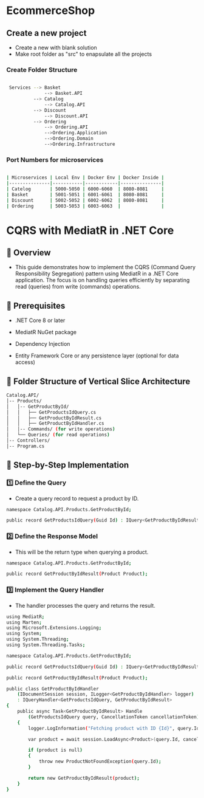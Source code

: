 # EcommerceShop

## Create a new project

- Create a new with blank solution
- Make root folder as "src" to enapsulate all the projects

### Create Folder Structure

```bash

 Services --> Basket
              --> Basket.API
          --> Catalog
              --> Catalog.API
          --> Discount
              --> Discount.API
          --> Ordering
              --> Ordering.API
              -->Ordering.Application
              -->Ordering.Domain
              -->Ordering.Infrastructure
```

### Port Numbers for microservices

```bash

| Microservices | Local Env | Docker Env | Docker Inside |
|---------------|-----------|------------|---------------|
| Catelog       | 5000-5050 | 6000-6060  | 8080-8081     |
| Basket        | 5001-5051 | 6001-6061  | 8080-8081     |
| Discount      | 5002-5052 | 6002-6062  | 8080-8081     |
| Ordering      | 5003-5053 | 6003-6063  |               |

```

# CQRS with MediatR in .NET Core

## 📌 Overview

- This guide demonstrates how to implement the CQRS (Command Query Responsibility Segregation) pattern using MediatR in a .NET Core application. The focus is on handling queries efficiently by separating read (queries) from write (commands) operations.

## 🔧 Prerequisites

- .NET Core 8 or later

- MediatR NuGet package

- Dependency Injection

- Entity Framework Core or any persistence layer (optional for data access)

## 📂 Folder Structure of Vertical Slice Architecture

```bash
Catalog.API/
│-- Products/
│   │-- GetProductById/
│   │   ├── GetProductsIdQuery.cs
│   │   ├── GetProductByIdResult.cs
│   │   ├── GetProductByIdHandler.cs
│   │-- Commands/ (for write operations)
│   └── Queries/ (for read operations)
│-- Controllers/
│-- Program.cs
```

## 📜 Step-by-Step Implementation

### 1️⃣ Define the Query

- Create a query record to request a product by ID.

```bash
namespace Catalog.API.Products.GetProductById;

public record GetProductsIdQuery(Guid Id) : IQuery<GetProductByIdResult>;

```

### 2️⃣ Define the Response Model

- This will be the return type when querying a product.

```bash
namespace Catalog.API.Products.GetProductById;

public record GetProductByIdResult(Product Product);
```

### 3️⃣ Implement the Query Handler

- The handler processes the query and returns the result.

```bash
using MediatR;
using Marten;
using Microsoft.Extensions.Logging;
using System;
using System.Threading;
using System.Threading.Tasks;

namespace Catalog.API.Products.GetProductById;

public record GetProductsIdQuery(Guid Id) : IQuery<GetProductByIdResult>;

public record GetProductByIdResult(Product Product);

public class GetProductByIdHandler
    (IDocumentSession session, ILogger<GetProductByIdHandler> logger)
    : IQueryHandler<GetProductsIdQuery, GetProductByIdResult>
{
    public async Task<GetProductByIdResult> Handle
        (GetProductsIdQuery query, CancellationToken cancellationToken)
    {
        logger.LogInformation("Fetching product with ID {Id}", query.Id);

        var product = await session.LoadAsync<Product>(query.Id, cancellationToken);

        if (product is null)
        {
            throw new ProductNotFoundException(query.Id);
        }

        return new GetProductByIdResult(product);
    }
}
```
